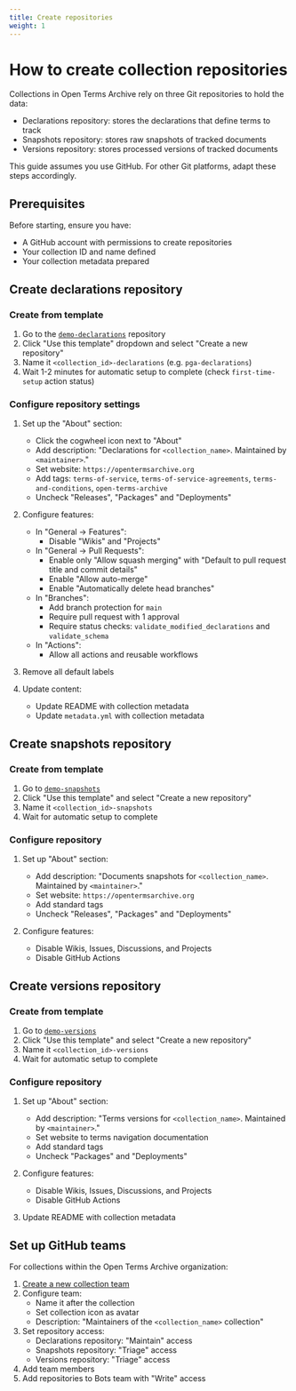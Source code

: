 ```yaml
---
title: Create repositories
weight: 1
---
```


# How to create collection repositories

Collections in Open Terms Archive rely on three Git repositories to hold the data:
- Declarations repository: stores the declarations that define terms to track
- Snapshots repository: stores raw snapshots of tracked documents
- Versions repository: stores processed versions of tracked documents

This guide assumes you use GitHub. For other Git platforms, adapt these steps accordingly.

## Prerequisites

Before starting, ensure you have:
- A GitHub account with permissions to create repositories
- Your collection ID and name defined
- Your collection metadata prepared

## Create declarations repository

### Create from template

1. Go to the [`demo-declarations`](https://github.com/OpenTermsArchive/demo-declarations) repository
2. Click "Use this template" dropdown and select "Create a new repository"
3. Name it `<collection_id>-declarations` (e.g. `pga-declarations`)
4. Wait 1-2 minutes for automatic setup to complete (check `first-time-setup` action status)

### Configure repository settings

1. Set up the "About" section:
   - Click the cogwheel icon next to "About"
   - Add description: "Declarations for `<collection_name>`. Maintained by `<maintainer>`."
   - Set website: `https://opentermsarchive.org`
   - Add tags: `terms-of-service`, `terms-of-service-agreements`, `terms-and-conditions`, `open-terms-archive`
   - Uncheck "Releases", "Packages" and "Deployments"

2. Configure features:
   - In "General → Features":
     - Disable "Wikis" and "Projects"
   - In "General → Pull Requests":
     - Enable only "Allow squash merging" with "Default to pull request title and commit details"
     - Enable "Allow auto-merge"
     - Enable "Automatically delete head branches"
   - In "Branches":
     - Add branch protection for `main`
     - Require pull request with 1 approval
     - Require status checks: `validate_modified_declarations` and `validate_schema`
   - In "Actions":
     - Allow all actions and reusable workflows

3. Remove all default labels

4. Update content:
   - Update README with collection metadata
   - Update `metadata.yml` with collection metadata

## Create snapshots repository

### Create from template

1. Go to [`demo-snapshots`](https://github.com/OpenTermsArchive/demo-snapshots)
2. Click "Use this template" and select "Create a new repository"
3. Name it `<collection_id>-snapshots`
4. Wait for automatic setup to complete

### Configure repository

1. Set up "About" section:
   - Add description: "Documents snapshots for `<collection_name>`. Maintained by `<maintainer>`."
   - Set website: `https://opentermsarchive.org`
   - Add standard tags
   - Uncheck "Releases", "Packages" and "Deployments"

2. Configure features:
   - Disable Wikis, Issues, Discussions, and Projects
   - Disable GitHub Actions

## Create versions repository

### Create from template

1. Go to [`demo-versions`](https://github.com/OpenTermsArchive/demo-versions)
2. Click "Use this template" and select "Create a new repository"
3. Name it `<collection_id>-versions`
4. Wait for automatic setup to complete

### Configure repository

1. Set up "About" section:
   - Add description: "Terms versions for `<collection_name>`. Maintained by `<maintainer>`."
   - Set website to terms navigation documentation
   - Add standard tags
   - Uncheck "Packages" and "Deployments"

2. Configure features:
   - Disable Wikis, Issues, Discussions, and Projects
   - Disable GitHub Actions

3. Update README with collection metadata

## Set up GitHub teams

For collections within the Open Terms Archive organization:

1. [Create a new collection team](https://github.com/orgs/OpenTermsArchive/new-team)
2. Configure team:
   - Name it after the collection
   - Set collection icon as avatar
   - Description: "Maintainers of the `<collection_name>` collection"
3. Set repository access:
   - Declarations repository: "Maintain" access
   - Snapshots repository: "Triage" access
   - Versions repository: "Triage" access
4. Add team members
5. Add repositories to Bots team with "Write" access
